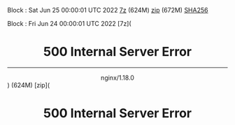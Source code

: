 Block : Sat Jun 25 00:00:01 UTC 2022 [7z](https://transfer.sh/hQ47Rb/bootstrap.dat.20220625.7z) (624M) [zip](https://transfer.sh/lb1ENW/bootstrap.dat.20220625.zip) (672M) [SHA256](https://transfer.sh/RAN62Q/sha256.txt)

Block : Fri Jun 24 00:00:01 UTC 2022 [7z](<html>
<head><title>500 Internal Server Error</title></head>
<body>
<center><h1>500 Internal Server Error</h1></center>
<hr><center>nginx/1.18.0</center>
</body>
</html>) (624M) [zip](<html>
<head><title>500 Internal Server Error</title></head>
<body>
<center><h1>500 Internal Server Error</h1></center>
